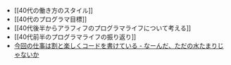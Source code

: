 - [[40代の働き方のスタイル]]
- [[40代のプログラマ目標]]
- [[40代後半からアラフィフのプログラマライフについて考える]]
- [[40代前半のプログラマライフの振り返り]]
- [今回の仕事は割と楽しくコードを書けている - なーんだ、ただの水たまりじゃないか](https://karino2.github.io/2024/10/10/happy_coding_work.html)